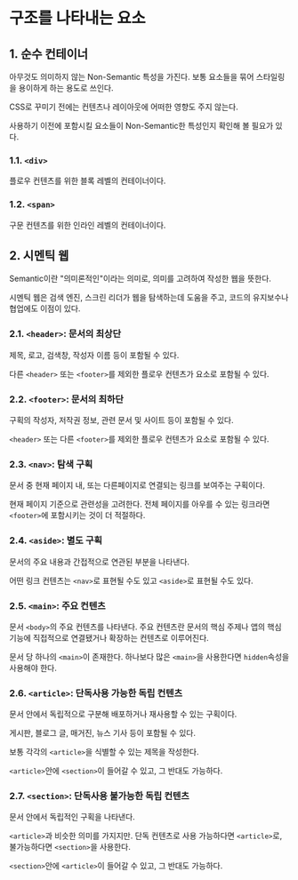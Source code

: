 # 구조를 나타내는 요소

## 1. 순수 컨테이너

아무것도 의미하지 않는 Non-Semantic 특성을 가진다. 보통 요소들을 묶어 스타일링을 용이하게 하는 용도로 쓰인다.

CSS로 꾸미기 전에는 컨텐츠나 레이아웃에 어떠한 영향도 주지 않는다.

사용하기 이전에 포함시킬 요소들이 Non-Semantic한 특성인지 확인해 볼 필요가 있다.

### 1.1. `<div>`

플로우 컨텐츠를 위한 블록 레벨의 컨테이너이다.

### 1.2. `<span>`

구문 컨텐츠를 위한 인라인 레벨의 컨테이너이다.

## 2. 시멘틱 웹

Semantic이란 "의미론적인"이라는 의미로, 의미를 고려하여 작성한 웹을 뜻한다.

시멘틱 웹은 검색 엔진, 스크린 리더가 웹을 탐색하는데 도움을 주고, 코드의 유지보수나 협업에도 이점이 있다.

### 2.1. `<header>`: 문서의 최상단

제목, 로고, 검색창, 작성자 이름 등이 포함될 수 있다.

다른 `<header>` 또는 `<footer>`를 제외한 플로우 컨텐츠가 요소로 포함될 수 있다.

### 2.2. `<footer>`: 문서의 최하단

구획의 작성자, 저작권 정보, 관련 문서 및 사이트 등이 포함될 수 있다.

`<header>` 또는 다른 `<footer>`를 제외한 플로우 컨텐츠가 요소로 포함될 수 있다.

### 2.3. `<nav>`: 탐색 구획

문서 중 현재 페이지 내, 또는 다른페이지로 연결되는 링크를 보여주는 구획이다.

현재 페이지 기준으로 관련성을 고려한다. 전체 페이지를 아우를 수 있는 링크라면 `<footer>`에 포함시키는 것이 더 적절하다.

### 2.4. `<aside>`: 별도 구획

문서의 주요 내용과 간접적으로 연관된 부분을 나타낸다.

어떤 링크 컨텐츠는 `<nav>`로 표현될 수도 있고 `<aside>`로 표현될 수도 있다.

### 2.5. `<main>`: 주요 컨텐츠

문서 `<body>`의 주요 컨텐츠를 나타낸다. 주요 컨텐츠란 문서의 핵심 주제나 앱의 핵심 기능에 직접적으로 연결됐거나 확장하는 컨텐츠로 이루어진다.

문서 당 하나의 `<main>`이 존재한다. 하나보다 많은 `<main>`을 사용한다면 `hidden`속성을 사용해야 한다.

### 2.6. `<article>`: 단독사용 가능한 독립 컨텐츠

문서 안에서 독립적으로 구분해 배포하거나 재사용할 수 있는 구획이다.

게시판, 블로그 글, 매거진, 뉴스 기사 등이 포함될 수 있다.

보통 각각의 `<article>`을 식별할 수 있는 제목을 작성한다.

`<article>`안에 `<section>`이 들어갈 수 있고, 그 반대도 가능하다.

### 2.7. `<section>`: 단독사용 불가능한 독립 컨텐츠

문서 안에서 독립적인 구획을 나타낸다.

`<article>`과 비슷한 의미를 가지지만. 단독 컨텐츠로 사용 가능하다면 `<article>`로, 불가능하다면 `<section>`을 사용한다.

`<section>`안에 `<article>`이 들어갈 수 있고, 그 반대도 가능하다.
